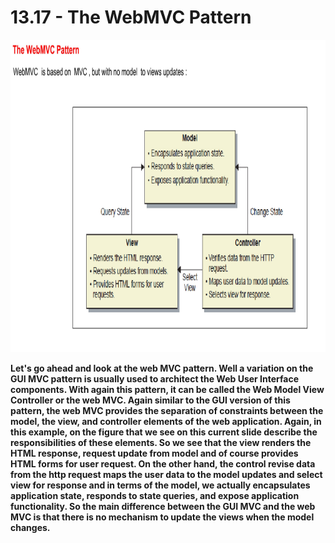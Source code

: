 # 13.17 - The WebMVC Pattern

<img src="/images/13_17_01.jpg" width="800" height="500">

**Let's go ahead and look at the web MVC pattern. Well a variation on the GUI MVC pattern is usually used to architect the Web User Interface components. With again this pattern, it can be called the Web Model View Controller or the web MVC. Again similar to the GUI version of this pattern, the web MVC provides the separation of constraints between the model, the view, and controller elements of the web application. Again, in this example, on the figure that we see on this current slide describe the responsibilities of these elements. So we see that the view renders the HTML response, request update from model and of course provides HTML forms for user request. On the other hand, the control revise data from the http request maps the user data to the model updates and select view for response and in terms of the model, we actually encapsulates application state, responds to state queries, and expose application functionality. So the main difference between the GUI MVC and the web MVC is that there is no mechanism to update the views when the model changes.**